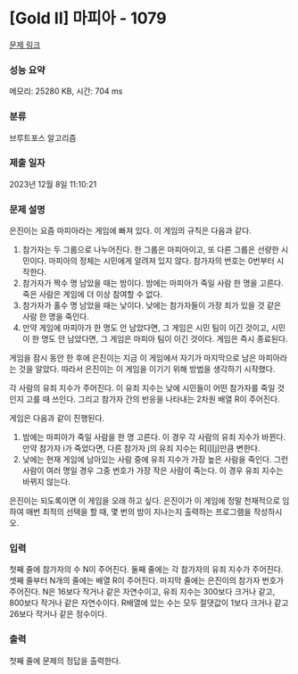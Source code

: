 # [Gold II] 마피아 - 1079 

[문제 링크](https://www.acmicpc.net/problem/1079) 

### 성능 요약

메모리: 25280 KB, 시간: 704 ms

### 분류

브루트포스 알고리즘

### 제출 일자

2023년 12월 8일 11:10:21

### 문제 설명

<p>은진이는 요즘 마피아라는 게임에 빠져 있다. 이 게임의 규칙은 다음과 같다.</p>

<ol>
	<li>참가자는 두 그룹으로 나누어진다. 한 그룹은 마피아이고, 또 다른 그룹은 선량한 시민이다. 마피아의 정체는 시민에게 알려져 있지 않다. 참가자의 번호는 0번부터 시작한다.</li>
	<li>참가자가 짝수 명 남았을 때는 밤이다. 밤에는 마피아가 죽일 사람 한 명을 고른다. 죽은 사람은 게임에 더 이상 참여할 수 없다.</li>
	<li>참가자가 홀수 명 남았을 때는 낮이다. 낮에는 참가자들이 가장 죄가 있을 것 같은 사람 한 명을 죽인다.</li>
	<li>만약 게임에 마피아가 한 명도 안 남았다면, 그 게임은 시민 팀이 이긴 것이고, 시민이 한 명도 안 남았다면, 그 게임은 마피아 팀이 이긴 것이다. 게임은 즉시 종료된다.</li>
</ol>

<p>게임을 잠시 동안 한 후에 은진이는 지금 이 게임에서 자기가 마지막으로 남은 마피아라는 것을 알았다. 따라서 은진이는 이 게임을 이기기 위해 방법을 생각하기 시작했다.</p>

<p>각 사람의 유죄 지수가 주어진다. 이 유죄 지수는 낮에 시민들이 어떤 참가자를 죽일 것인지 고를 때 쓰인다. 그리고 참가자 간의 반응을 나타내는 2차원 배열 R이 주어진다.</p>

<p>게임은 다음과 같이 진행된다.</p>

<ol>
	<li>밤에는 마피아가 죽일 사람을 한 명 고른다. 이 경우 각 사람의 유죄 지수가 바뀐다. 만약 참가자 i가 죽었다면, 다른 참가자 j의 유죄 지수는 R[i][j]만큼 변한다.</li>
	<li>낮에는 현재 게임에 남아있는 사람 중에 유죄 지수가 가장 높은 사람을 죽인다. 그런 사람이 여러 명일 경우 그중 번호가 가장 작은 사람이 죽는다. 이 경우 유죄 지수는 바뀌지 않는다.</li>
</ol>

<p>은진이는 되도록이면 이 게임을 오래 하고 싶다. 은진이가 이 게임에 정말 천재적으로 임하여 매번 최적의 선택을 할 때, 몇 번의 밤이 지나는지 출력하는 프로그램을 작성하시오.</p>

### 입력 

 <p>첫째 줄에 참가자의 수 N이 주어진다. 둘째 줄에는 각 참가자의 유죄 지수가 주어진다. 셋째 줄부터 N개의 줄에는 배열 R이 주어진다. 마지막 줄에는 은진이의 참가자 번호가 주어진다. N은 16보다 작거나 같은 자연수이고, 유죄 지수는 300보다 크거나 같고, 800보다 작거나 같은 자연수이다. R배열에 있는 수는 모두 절댓값이 1보다 크거나 같고 26보다 작거나 같은 정수이다.</p>

### 출력 

 <p>첫째 줄에 문제의 정답을 출력한다.</p>

